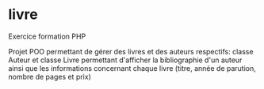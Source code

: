 # livre
Exercice formation PHP 

Projet POO permettant de gérer des livres et des auteurs respectifs: classe Auteur et classe Livre permettant d'afficher la bibliographie d'un auteur ainsi que les informations concernant chaque livre (titre, année de parution, nombre de pages et prix)

